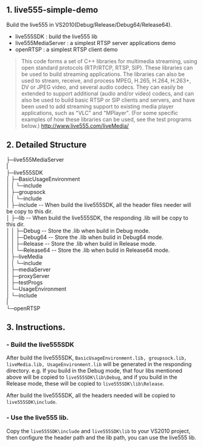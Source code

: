 ## 1. live555-simple-demo
Build the live555 in VS2010(Debug/Release/Debug64/Release64).
 
- live555SDK : build the live555 lib  
- live555MediaServer : a simplest RTSP server applications demo   
- openRTSP : a simplest RTSP client demo 


> This code forms a set of C++ libraries for multimedia streaming, using open standard protocols (RTP/RTCP, RTSP, SIP). These libraries can be used to build streaming applications. The libraries can also be used to stream, receive, and process MPEG, H.265, H.264, H.263+, DV or JPEG video, and several audio codecs. They can easily be extended to support additional (audio and/or video) codecs, and can also be used to build basic RTSP or SIP clients and servers, and have been used to add streaming support to existing media player applications, such as "VLC" and "MPlayer". (For some specific examples of how these libraries can be used, see the test programs below.)
http://www.live555.com/liveMedia/


## 2. Detailed Structure
├─live555MediaServer  
|  
├─live555SDK  
│  ├─BasicUsageEnvironment  
│  │  └─include  
│  ├─groupsock  
│  │  └─include  
│  ├─include                  -- When build the live555SDK, all the header files needer will be copy to this dir.  
│  ├─lib                      -- When build the live555SDK, the responding .lib will be copy to this dir.   
│  │  ├─Debug                 -- Store the .lib when build in Debug mode.  
│  │  ├─Debug64               -- Store the .lib when bulid in Debug64 mode.  
│  │  ├─Release               -- Store the .lib when build in Release mode.  
│  │  └─Release64             -- Store the .lib when bulid in Release64 mode.  
│  ├─liveMedia  
│  │  └─include  
│  ├─mediaServer  
│  ├─proxyServer  
│  ├─testProgs  
│  └─UsageEnvironment  
│      └─include  
|  
└─openRTSP  
## 3. Instructions.
###  - Build the live555SDK
After build the live555SDK, `BasicUsageEnvironment.lib, groupsock.lib, liveMedia.lib, UsageEnvironment.lib` will be generated in the responding directory. e.g. If you build in the Debug mode, that four libs mentioned above will be copied to `live555SDK\lib\Debug`, and if you build in the Release mode, these will be copied to `live555SDK\lib\Release`.

After build the live555SDK, all the headers needed will be copied to `live555SDK\include`.
### - Use the live555 lib.
Copy the `live555SDK\include` and `live555SDK\lib` to your VS2010 project, then configure the header path and the lib path, you can use the live555 lib.


